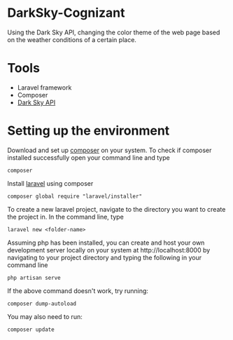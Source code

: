# DarkSky-Cognizant

Using the Dark Sky API, changing the color theme of the web page based on the weather conditions of a certain place.

# Tools
- Laravel framework
- Composer
- [Dark Sky API](https://darksky.net/dev/docs)

# Setting up the environment
Download and set up [composer](https://getcomposer.org/download/) on your system.
To check if composer installed successfully open your command line and type

    composer
    
Install [laravel](https://laravel.com/docs/5.5/installation#installing-laravel) using composer
    
    composer global require "laravel/installer"
    
To create a new laravel project, navigate to the directory you want to create the project in. In the command line, type
    
    laravel new <folder-name>

Assuming php has been installed, you can create and host your own development server locally on your system at http://localhost:8000 by navigating to your project directory and typing the following in your command line
    
    php artisan serve

If the above command doesn't work, try running:
    
    composer dump-autoload

You may also need to run:

    composer update
